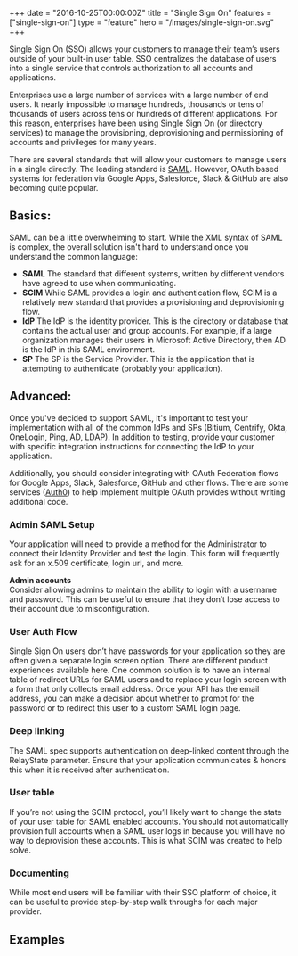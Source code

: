 +++
date = "2016-10-25T00:00:00Z"
title = "Single Sign On"
features = ["single-sign-on"]
type = "feature"
hero = "/images/single-sign-on.svg"
+++

Single Sign On (SSO) allows your customers to manage their team’s users outside of your built-in user table. SSO centralizes the database of users into a single service that controls authorization to all accounts and applications.

Enterprises use a large number of services with a large number of end users. It nearly impossible to manage hundreds, thousands or tens of thousands of users across tens or hundreds of different applications. For this reason, enterprises have been using Single Sign On (or directory services) to manage the provisioning, deprovisioning and permissioning of accounts and privileges for many years.

There are several standards that will allow your customers to manage users in a single directly. The leading standard is [SAML](https://en.wikipedia.org/wiki/Security_Assertion_Markup_Language). However, OAuth based systems for federation via Google Apps, Salesforce, Slack & GitHub are also becoming quite popular.

## Basics:
SAML can be a little overwhelming to start. While the XML syntax of SAML is complex, the overall solution isn't hard to understand once you understand the common language:
- **SAML** The standard that different systems, written by different vendors have agreed to use when communicating.  
- **SCIM** While SAML provides a login and authentication flow, SCIM is a relatively new standard that provides a provisioning and deprovisioning flow.  
- **IdP** The IdP is the identity provider. This is the directory or database that contains the actual user and group accounts. For example, if a large organization manages their users in Microsoft Active Directory, then AD is the IdP in this SAML environment.  
- **SP** The SP is the Service Provider. This is the application that is attempting to authenticate (probably your application).  

## Advanced:
Once you've decided to support SAML, it's important to test your implementation with all of the common IdPs and SPs (Bitium, Centrify, Okta, OneLogin, Ping, AD, LDAP). In addition to testing, provide your customer with specific integration instructions for connecting the IdP to your application.

Additionally, you should consider integrating with OAuth Federation flows for Google Apps, Slack, Salesforce, GitHub and other flows. There are some services ([Auth0](https://www.auth0.com)) to help implement multiple OAuth provides without writing additional code.

### Admin SAML Setup
Your application will need to provide a method for the Administrator to connect their Identity Provider and test the login. This form will frequently ask for an x.509 certificate, login url, and more.

**Admin accounts**  
Consider allowing admins to maintain the ability to login with a username and password. This can be useful to ensure that they don’t lose access to their account due to misconfiguration.

### User Auth Flow
Single Sign On users don’t have passwords for your application so they are often given a separate login screen option. There are different product experiences available here. One common solution is to have an internal table of redirect URLs for SAML users and to replace your login screen with a form that only collects email address. Once your API has the email address, you can make a decision about whether to prompt for the password or to redirect this user to a custom SAML login page.

### Deep linking
The SAML spec supports authentication on deep-linked content through the RelayState parameter. Ensure that your application communicates & honors this when it is received after authentication.

### User table
If you’re not using the SCIM protocol, you’ll likely want to change the state of your user table for SAML enabled accounts. You should not automatically provision full accounts when a SAML user logs in because you will have no way to deprovision these accounts. This is what SCIM was created to help solve.

### Documenting
While most end users will be familiar with their SSO platform of choice, it can be useful to provide step-by-step walk throughs for each major provider.

## Examples
